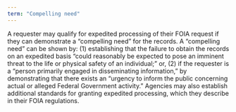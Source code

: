 ```yaml
---
term: "Compelling need"
---
```


A requester may qualify for expedited processing of their FOIA request if they can demonstrate a “compelling need” for the records.  A “compelling need” can be shown  by:  (1) establishing that the  failure to obtain the records on an expedited basis “could reasonably be expected to pose an imminent threat to the life or physical safety of an individual;” or, (2) if the requester is a “person primarily engaged in  disseminating information,” by demonstrating that there exists an “urgency to inform the public concerning actual or alleged Federal Government activity.”  Agencies may also establish additional standards for granting expedited processing, which they describe in their FOIA regulations.

